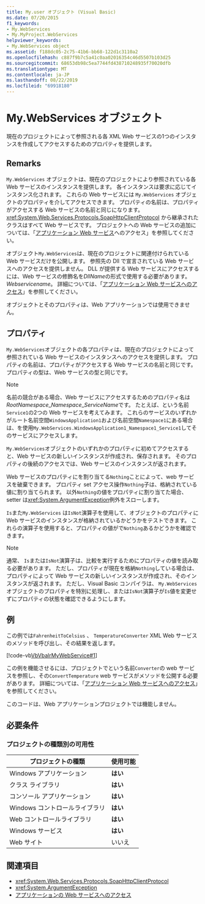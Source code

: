 ```yaml
---
title: My.user オブジェクト (Visual Basic)
ms.date: 07/20/2015
f1_keywords:
- My.WebServices
- My.MyProject.WebServices
helpviewer_keywords:
- My.WebServices object
ms.assetid: f188dc05-2c75-41b6-bb68-122d1c3110a2
ms.openlocfilehash: c887f9b7c5a41c0aa02016354c46d5507b103d25
ms.sourcegitcommit: 68653db98c5ea7744fd438710248935f70020dfb
ms.translationtype: MT
ms.contentlocale: ja-JP
ms.lasthandoff: 08/22/2019
ms.locfileid: "69918180"
---
```

# <a name="mywebservices-object"></a>My.WebServices オブジェクト
現在のプロジェクトによって参照される各 XML Web サービスの1つのインスタンスを作成してアクセスするためのプロパティを提供します。  
  
## <a name="remarks"></a>Remarks  
 `My.WebServices` オブジェクトは、現在のプロジェクトにより参照されている各 Web サービスのインスタンスを提供します。 各インスタンスは要求に応じてインスタンス化されます。 これらの Web サービスには `My.WebServices` オブジェクトのプロパティを介してアクセスできます。 プロパティの名前は、プロパティがアクセスする Web サービスの名前と同じになります。 <xref:System.Web.Services.Protocols.SoapHttpClientProtocol> から継承されたクラスはすべて Web サービスです。 プロジェクトへの Web サービスの追加については、「[アプリケーション Web サービス](../../../visual-basic/developing-apps/programming/accessing-application-web-services.md)へのアクセス」を参照してください。  
  
 オブジェクト`My.WebServices`は、現在のプロジェクトに関連付けられている Web サービスだけを公開します。 参照先の Dll で宣言されている Web サービスへのアクセスを提供しません。 DLL が提供する Web サービスにアクセスするには、Web サービスの修飾名を*DllName*の形式で使用する必要があります。*Webservicename*。 詳細については、「[アプリケーション Web サービスへのアクセス](../../../visual-basic/developing-apps/programming/accessing-application-web-services.md)」を参照してください。  
  
 オブジェクトとそのプロパティは、Web アプリケーションでは使用できません。  
  
## <a name="properties"></a>プロパティ  
 `My.WebServices`オブジェクトの各プロパティは、現在のプロジェクトによって参照されている Web サービスのインスタンスへのアクセスを提供します。 プロパティの名前は、プロパティがアクセスする Web サービスの名前と同じです。プロパティの型は、Web サービスの型と同じです。  
  
> [!NOTE]
> 名前の競合がある場合、Web サービスにアクセスするためのプロパティ名は*RootNamespace*_*Namespace*\_*ServiceName*です。 たとえば、という名前`Service1`の2つの Web サービスを考えてみます。 これらのサービスのいずれかがルート名前空間`WindowsApplication1`および名前空間`Namespace1`にある場合は、を使用`My.WebServices.WindowsApplication1_Namespace1_Service1`してそのサービスにアクセスします。  
  
 `My.WebServices`オブジェクトのいずれかのプロパティに初めてアクセスすると、Web サービスの新しいインスタンスが作成され、保存されます。 そのプロパティの後続のアクセスでは、Web サービスのインスタンスが返されます。  
  
 Web サービスのプロパティにを割り当てる`Nothing`ことによって、web サービスを破棄できます。 プロパティ set アクセス操作`Nothing`子は、格納されている値に割り当てられます。 以外`Nothing`の値をプロパティに割り当てた場合、setter は<xref:System.ArgumentException>例外をスローします。  
  
 `Is`また`My.WebServices` は`IsNot`演算子を使用して、オブジェクトのプロパティに Web サービスのインスタンスが格納されているかどうかをテストできます。 これらの演算子を使用すると、プロパティの値がで`Nothing`あるかどうかを確認できます。  
  
> [!NOTE]
> 通常、 `Is`または`IsNot`演算子は、比較を実行するためにプロパティの値を読み取る必要があります。 ただし、プロパティが現在を格納`Nothing`している場合は、プロパティによって Web サービスの新しいインスタンスが作成され、そのインスタンスが返されます。 ただし、Visual Basic コンパイラは、 `My.WebServices`オブジェクトのプロパティを特別に処理し、または`IsNot`演算子が`Is`値を変更せずにプロパティの状態を確認できるようにします。  
  
## <a name="example"></a>例  
 この例では`FahrenheitToCelsius` 、 `TemperatureConverter` XML Web サービスのメソッドを呼び出し、その結果を返します。  
  
 [!code-vb[VbVbalrMyWebService#1](~/samples/snippets/visualbasic/VS_Snippets_VBCSharp/VbVbalrMyWebService/VB/Form1.vb#1)]  
  
 この例を機能させるには、プロジェクトでという名前`Converter`の web サービスを参照し、その`ConvertTemperature` web サービスがメソッドを公開する必要があります。 詳細については、「[アプリケーション Web サービスへのアクセス](../../../visual-basic/developing-apps/programming/accessing-application-web-services.md)」を参照してください。  
  
 このコードは、Web アプリケーションプロジェクトでは機能しません。  
  
## <a name="requirements"></a>必要条件  
  
### <a name="availability-by-project-type"></a>プロジェクトの種類別の可用性  
  
|プロジェクトの種類|使用可能|  
|---|---|  
|Windows アプリケーション|**はい**|  
|クラス ライブラリ|**はい**|  
|コンソール アプリケーション|**はい**|  
|Windows コントロールライブラリ|**はい**|  
|Web コントロールライブラリ|**はい**|  
|Windows サービス|**はい**|  
|Web サイト|いいえ|  
  
## <a name="see-also"></a>関連項目

- <xref:System.Web.Services.Protocols.SoapHttpClientProtocol>
- <xref:System.ArgumentException>
- [アプリケーションの Web サービスへのアクセス](../../../visual-basic/developing-apps/programming/accessing-application-web-services.md)
